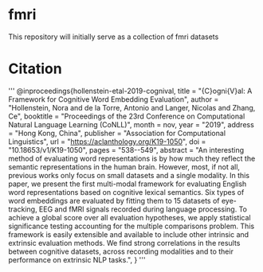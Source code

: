 # fmri

This repository will initially serve as a collection of fmri datasets 

# Citation
'''
@inproceedings{hollenstein-etal-2019-cognival,
    title = "{C}ogni{V}al: A Framework for Cognitive Word Embedding Evaluation",
    author = "Hollenstein, Nora  and
      de la Torre, Antonio  and
      Langer, Nicolas  and
      Zhang, Ce",
    booktitle = "Proceedings of the 23rd Conference on Computational Natural Language Learning (CoNLL)",
    month = nov,
    year = "2019",
    address = "Hong Kong, China",
    publisher = "Association for Computational Linguistics",
    url = "https://aclanthology.org/K19-1050",
    doi = "10.18653/v1/K19-1050",
    pages = "538--549",
    abstract = "An interesting method of evaluating word representations is by how much they reflect the semantic representations in the human brain. However, most, if not all, previous works only focus on small datasets and a single modality. In this paper, we present the first multi-modal framework for evaluating English word representations based on cognitive lexical semantics. Six types of word embeddings are evaluated by fitting them to 15 datasets of eye-tracking, EEG and fMRI signals recorded during language processing. To achieve a global score over all evaluation hypotheses, we apply statistical significance testing accounting for the multiple comparisons problem. This framework is easily extensible and available to include other intrinsic and extrinsic evaluation methods. We find strong correlations in the results between cognitive datasets, across recording modalities and to their performance on extrinsic NLP tasks.",
}
'''
